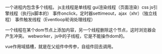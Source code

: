 
一个进程内包含多个线程。
js主线程是单线程
gui渲染线程（页面渲染）css
js引擎线程（执行js脚本的）
事件onclick，定时器settimeout，ajax（xhr）（独立线程）
事件触发线程（Eventloop轮询处理线程）
<!-- gui和js是互斥的，当一个开启时另一个会被挂起 -->

一个线程在某个dom节点上添加内容，另一个线程删除这个节点，这时浏览器会产生冲突。
webworker，js中的子线程，它是不能操作dom的。


vue作用域插槽，就是在父组件中传参，自组件回去调用。